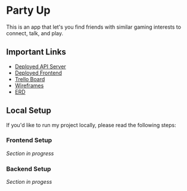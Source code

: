 # Party Up

This is an app that let's you find friends with similar gaming interests to connect, talk, and play.

## Important Links

- [Deployed API Server]()
- [Deployed Frontend]()
- [Trello Board](https://trello.com/b/qy8TW6ZC/full-stack-portfolio-project)
- [Wireframes](https://wireframe.cc/HwjF3b)
- [ERD]()

## Local Setup

If you'd like to run my project locally, please read the following steps:

### Frontend Setup

_Section in progress_

### Backend Setup

_Section in progess_
